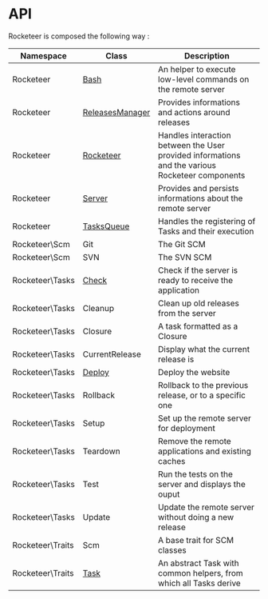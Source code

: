 # API

Rocketeer is composed the following way :

| Namespace        | Class               | Description                                                                                     |
| ---------------- | ---------------     | ----------------------------------------------------------------------------------------------- |
| Rocketeer        | [Bash][]            | An helper to execute low-level commands on the remote server                                    |
| Rocketeer        | [ReleasesManager][] | Provides informations and actions around releases                                               |
| Rocketeer        | [Rocketeer][]       | Handles interaction between the User provided informations and the various Rocketeer components |
| Rocketeer        | [Server][]          | Provides and persists informations about the remote server                                      |
| Rocketeer        | [TasksQueue][]      | Handles the registering of Tasks and their execution                                            |
| Rocketeer\Scm    | Git                 | The Git SCM                                                                                     |
| Rocketeer\Scm    | SVN                 | The SVN SCM                                                                                     |
| Rocketeer\Tasks  | [Check][]           | Check if the server is ready to receive the application                                         |
| Rocketeer\Tasks  | Cleanup             | Clean up old releases from the server                                                           |
| Rocketeer\Tasks  | Closure             | A task formatted as a Closure                                                                   |
| Rocketeer\Tasks  | CurrentRelease      | Display what the current release is                                                             |
| Rocketeer\Tasks  | [Deploy][]          | Deploy the website                                                                              |
| Rocketeer\Tasks  | Rollback            | Rollback to the previous release, or to a specific one                                          |
| Rocketeer\Tasks  | Setup               | Set up the remote server for deployment                                                         |
| Rocketeer\Tasks  | Teardown            | Remove the remote applications and existing caches                                              |
| Rocketeer\Tasks  | Test                | Run the tests on the server and displays the ouput                                              |
| Rocketeer\Tasks  | Update              | Update the remote server without doing a new release                                            |
| Rocketeer\Traits | Scm                 | A base trait for SCM classes                                                                    |
| Rocketeer\Traits | [Task][]            | An abstract Task with common helpers, from which all Tasks derive                               |

  [Deploy]: https://github.com/Anahkiasen/rocketeer/wiki/Rocketeer-Tasks-Deploy
  [Bash]: https://github.com/Anahkiasen/rocketeer/wiki/Rocketeer-Bash
  [Check]: https://github.com/Anahkiasen/rocketeer/wiki/Rocketeer-Tasks-Check
  [ReleasesManager]: https://github.com/Anahkiasen/rocketeer/wiki/Rocketeer-ReleasesManager
  [Rocketeer]: https://github.com/Anahkiasen/rocketeer/wiki/Rocketeer-Rocketeer
  [Server]: https://github.com/Anahkiasen/rocketeer/wiki/Rocketeer-Server
  [Task]: https://github.com/Anahkiasen/rocketeer/wiki/Rocketeer-Traits-Task
  [TasksQueue]: https://github.com/Anahkiasen/rocketeer/wiki/Rocketeer-TasksQueue